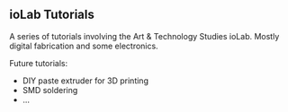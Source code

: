 ## ioLab Tutorials
A series of tutorials involving the Art & Technology Studies ioLab.  Mostly digital fabrication and some electronics.

Future tutorials:
- DIY paste extruder for 3D printing
- SMD soldering
- ...
